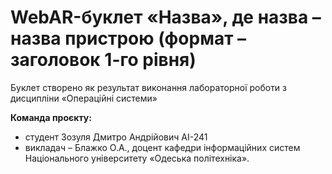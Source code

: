 # WebAR-буклет «Назва», де назва – назва пристрою (формат – заголовок 1-го рівня)
Буклет створено як результат виконання лабораторної роботи з дисципліни
«Операційні системи»

**Команда проєкту:** 
- студент Зозуля Дмитро Андрійович AI-241
- викладач – Блажко О.А., доцент кафедри інформаційних систем Національного
університету «Одеська політехніка».


